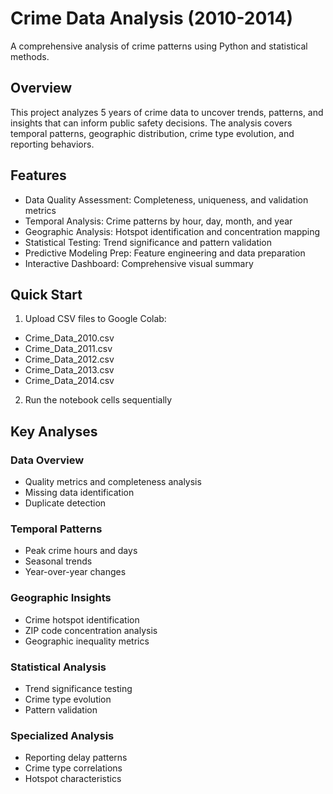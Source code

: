 # Crime Data Analysis (2010-2014)
A comprehensive analysis of crime patterns using Python and statistical methods.

## Overview
This project analyzes 5 years of crime data to uncover trends, patterns, and insights that can inform public safety decisions. The analysis covers temporal patterns, geographic distribution, crime type evolution, and reporting behaviors.

## Features

- Data Quality Assessment: Completeness, uniqueness, and validation metrics
- Temporal Analysis: Crime patterns by hour, day, month, and year
- Geographic Analysis: Hotspot identification and concentration mapping
- Statistical Testing: Trend significance and pattern validation
- Predictive Modeling Prep: Feature engineering and data preparation
- Interactive Dashboard: Comprehensive visual summary

## Quick Start

1. Upload CSV files to Google Colab:

- Crime_Data_2010.csv
- Crime_Data_2011.csv
- Crime_Data_2012.csv
- Crime_Data_2013.csv
- Crime_Data_2014.csv

2. Run the notebook cells sequentially

## Key Analyses

### Data Overview

- Quality metrics and completeness analysis
- Missing data identification
- Duplicate detection

### Temporal Patterns

- Peak crime hours and days
- Seasonal trends
- Year-over-year changes

### Geographic Insights

- Crime hotspot identification
- ZIP code concentration analysis
- Geographic inequality metrics

### Statistical Analysis

- Trend significance testing
- Crime type evolution
- Pattern validation

### Specialized Analysis

- Reporting delay patterns
- Crime type correlations
- Hotspot characteristics

